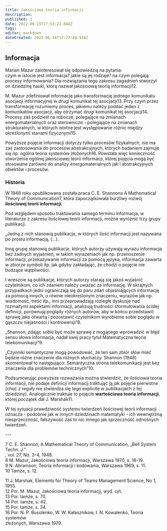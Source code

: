```yaml
---
title: Jakościowa teoria informacji
description: 
published: 1
date: 2022-06-15T17:53:22.844Z
tags: 
editor: markdown
dateCreated: 2022-06-14T17:27:48.534Z
---
```


## Informacja

Marian Mazur zainteresował się odpowiedzią na pytania:  
czym w istocie jest informacja? jakie są jej rodzaje? na czym polegają procesy informowania? Dla rozwiązania tego zakresu zagadnień stworzył on dziedzinę nauki, którą nazwał jakościową teorią informacji12.

  
M. Mazur zdefiniował informację jako transformację jednego komunikatu asocjacji informacyjnej w drugi komunikat tej asocjacji13. Przy czym przez transformację rozumiemy proces, jakiemu należy poddać jeden z komunikatów asocjacji, aby otrzymać drugi komunikat tej asocjacji14. Procesy zaś podzielił na robocze, polegające na zmianach energomaterialnych oraz sterownicze - polegające na zmianach strukturalnych, w których istotne jest występowanie różnic między określonymi stanami fizycznymi15.

  
Powyższe pojęcie informacji dotyczy tylko procesów fizykalnych, nie ma zaś zastosowania do procesów abstrakcyjnych, których badaniem zajmuje się np. ogólna teoria systemów złożonych16. Powstała więc konieczność stworzenia ogólnej jakościowej teorii informacji, której pojęcia mogą być stosowane zarówno do analizy energomaterialnych jak i abstrakcyjnych obiektów i procesów.

### Historia

W 1948 roku opublikowana została praca C. E. Shannona A Mathematical Theory of Communication7, która zapoczątkowała burzliwy rozwój **ilościowej teorii informacji**.  
  
Pod względem sposobu traktowania samego terminu informacja, w literaturze z zakresu ilościowej teorii informacji, można wyróżnić trzy grupy publikacji.

„Jedną z nich stanowią publikacje, w których ilość informacji jest nazywana po prostu informacją, (...).

Inną grupę stanowią publikacje, których autorzy używają wyrazu informacja bez żadnych wyjaśnień, w takich wyrażeniach jak np. przenoszenie informacji, przekazywanie informacji za pomocą języka, informacja zawarta w zbiorze symboli itp. jak gdyby zakładając, że chodzi o pojęcie nie budzące wątpliwości.

I wreszcie są publikacje, których autorzy starają się jakoś wyjaśnić czytelnikom, co ich zdaniem należy uważać za informację. W skrajnych przypadkach jedni ograniczają się do paru zdań objaśniających informację za pomocą innych, o równie nieokreślonym znaczeniu, wyrazów jak np. wiadomość, treść itp., inni przeprowadzają rozległe dyskusje nad rozmaitymi aspektami informacji, analizują trudności sformułowania ścisłej definicji, porównują poglądy różnych autorów, aby w końcu przedstawić sprawę jako otwartą i pozostawić czytelnikom wyrobienie sobie poglądu w gąszczu niejasności i kontrowersji”8.

„Shannon, zdając sobie być może sprawę z mogącego wprowadzić w błąd sensu słowa informacja, nadał swej pracy tytuł Matematyczna teoria telekomunikacji”9.

„Czynniki semantyczne mogą powodować, że ten sam zbiór słów mieć będzie różne znaczenie dla różnych słuchaczy. Shannon (1948) skomentował to następująco: Semantyczna strona telekomunikacji jest bez znaczenia dla problemów technicznych”10.

  
Podsumowując powyższe rozważania można stwierdzić, że ilościowa teoria informacji, nie podaje definicji informacji traktując ją jak pojęcie pierwotne (choć z reguły nie stwierdza się tego explicite w publikacjach z tej dziedziny). Analogicznie traktuje to pojęcie **wartościowa teoria informacji**, której początek dał J. Marshak11.

W tej sytuacji prawdziwość systemu twierdzeń ilościowej teorii informacji oznacza - podobnie jak w innych dziedzinach matematyki - ich wewnętrzną niesprzeczność, fałszywość zaś to nic innego jak sprzeczność odnośnych twierdzeń.

\---

7 C. E. Shannon, A Mathematical Theory of Communication, „Bell System Techn. J.”  
, vol. 27, No. 3-4, 1948.  
8 M. Mazur, Jakościowa teoria informacji, Warszawa 1970, s. 18-19.  
9 N. Abramson, Teoria informacji i kodowania, Warszawa 1969, s. 11.  
10 Tamże, s. 12.

11 J. Marshak, Elements for Theory of Teams Management Science, No 1, 1955.  
12 Por. M. Mazur, Jakościowa teoria informacji, wyd. cyt.  
13 Por. tamże, s. 70.  
14 Por. tamże, s. 42.  
15 Por. tamże, s. 34.  
16 Por. N. P. Busolenko, W. W. Kałasznikow, I. N. Kowalenko, Teoria systemów  
złożonych, Warszawa 1979.
